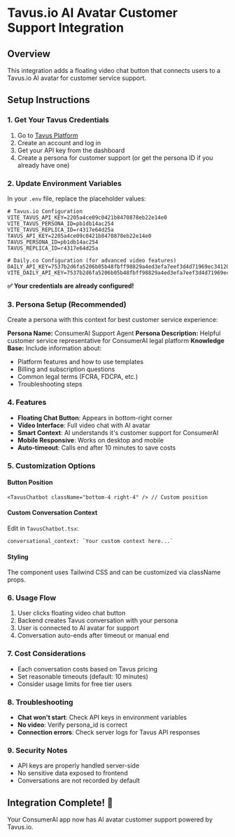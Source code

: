 # Tavus.io AI Avatar Customer Support Integration

## Overview
This integration adds a floating video chat button that connects users to a Tavus.io AI avatar for customer service support.

## Setup Instructions

### 1. Get Your Tavus Credentials
1. Go to [Tavus Platform](https://platform.tavus.io/)
2. Create an account and log in
3. Get your API key from the dashboard
4. Create a persona for customer support (or get the persona ID if you already have one)

### 2. Update Environment Variables
In your `.env` file, replace the placeholder values:

```env
# Tavus.io Configuration
VITE_TAVUS_API_KEY=2205a4ce09c0421b8470878eb22e14e0
VITE_TAVUS_PERSONA_ID=pb1db14ac254
VITE_TAVUS_REPLICA_ID=r4317e64d25a
TAVUS_API_KEY=2205a4ce09c0421b8470878eb22e14e0
TAVUS_PERSONA_ID=pb1db14ac254
TAVUS_REPLICA_ID=r4317e64d25a

# Daily.co Configuration (for advanced video features)
DAILY_API_KEY=7537b2d6fa5206b05b48fbff98829a4ed3efa7eef3d4d71969ec34120debf007
VITE_DAILY_API_KEY=7537b2d6fa5206b05b48fbff98829a4ed3efa7eef3d4d71969ec34120debf007
```

**✅ Your credentials are already configured!**

### 3. Persona Setup (Recommended)
Create a persona with this context for best customer service experience:

**Persona Name:** ConsumerAI Support Agent
**Persona Description:** Helpful customer service representative for ConsumerAI legal platform
**Knowledge Base:** Include information about:
- Platform features and how to use templates
- Billing and subscription questions
- Common legal terms (FCRA, FDCPA, etc.)
- Troubleshooting steps

### 4. Features
- **Floating Chat Button**: Appears in bottom-right corner
- **Video Interface**: Full video chat with AI avatar
- **Smart Context**: AI understands it's customer support for ConsumerAI
- **Mobile Responsive**: Works on desktop and mobile
- **Auto-timeout**: Calls end after 10 minutes to save costs

### 5. Customization Options

#### Button Position
```tsx
<TavusChatbot className="bottom-4 right-4" /> // Custom position
```

#### Custom Conversation Context
Edit in `TavusChatbot.tsx`:
```tsx
conversational_context: `Your custom context here...`
```

#### Styling
The component uses Tailwind CSS and can be customized via className props.

### 6. Usage Flow
1. User clicks floating video chat button
2. Backend creates Tavus conversation with your persona
3. User is connected to AI avatar for support
4. Conversation auto-ends after timeout or manual end

### 7. Cost Considerations
- Each conversation costs based on Tavus pricing
- Set reasonable timeouts (default: 10 minutes)
- Consider usage limits for free tier users

### 8. Troubleshooting
- **Chat won't start**: Check API keys in environment variables
- **No video**: Verify persona_id is correct
- **Connection errors**: Check server logs for Tavus API responses

### 9. Security Notes
- API keys are properly handled server-side
- No sensitive data exposed to frontend
- Conversations are not recorded by default

## Integration Complete! 🎉
Your ConsumerAI app now has AI avatar customer support powered by Tavus.io.
